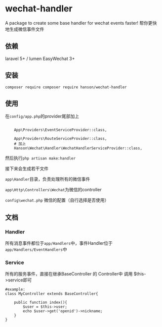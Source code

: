 # wechat-handler
A package to create some base handler for wechat events faster!
帮你更快地生成微信事件文件

## 依赖
laravel 5+ / lumen
EasyWechat 3+

## 安装

```
composer require composer require hanson/wechat-handler
```

## 使用

在`config/app.php`的provider尾部加上

```

    App\Providers\EventServiceProvider::class,
    
    App\Providers\RouteServiceProvider::class,
    # 加上
    Hanson\Wechat\Handler\WechatHandlerServiceProvider::class,
```

然后执行```php artisan make:handler```

接下来会生成若干文件

`app\Handler`目录，负责处理所有的微信事件

`app\Http\Controllers\Wechat`为微信的controller

`config\wechat.php` 微信的配置（自行选择是否使用）

## 文档

### Handler
所有消息事件都位于`app/Handlers`中，事件Handler位于`app/Handlers/EventHandlers`中


### Service
所有的服务事件，直接在继承BaseController 的 Controller中 调用 $this->service即可

    #example:
    class MyController extends BaseController{
    
        public function index(){
            $user = $this->user;
            echo $user->get('openid')->nickname;
        }
    }